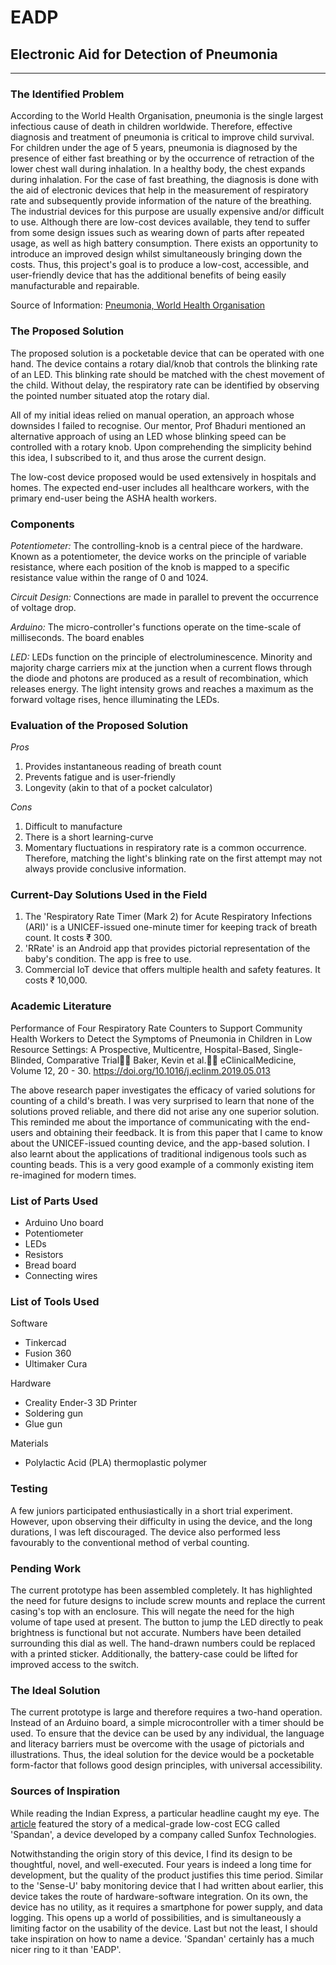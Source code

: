# EADP
## Electronic Aid for Detection of Pneumonia
---
### The Identified Problem
According to the World Health Organisation, pneumonia is the single largest infectious cause of death in children worldwide. Therefore, effective diagnosis and treatment of pneumonia is critical to improve child survival.
For children under the age of 5 years, pneumonia is diagnosed by the presence of either fast breathing or by the occurrence of retraction of the lower chest wall during inhalation. In a healthy body, the chest expands during inhalation. 
For the case of fast breathing, the diagnosis is done with the aid of electronic devices that help in the measurement of respiratory rate and subsequently provide information of the nature of the breathing.
The industrial devices for this purpose are usually expensive and/or difficult to use. Although there are low-cost devices available, they tend to suffer from some design issues such as wearing down of parts after repeated usage, as well as high battery consumption. There exists an opportunity to introduce an improved design whilst simultaneously bringing down the costs.
Thus, this project's goal is to produce a low-cost, accessible, and user-friendly device that has the additional benefits of being easily manufacturable and repairable.

Source of Information: [Pneumonia, World Health Organisation](https://www.who.int/news-room/fact-sheets/detail/pneumonia)

### The Proposed Solution
The proposed solution is a pocketable device that can be operated with one hand. The device contains a rotary dial/knob that controls the blinking rate of an LED. This blinking rate should be matched with the chest movement of the child. Without delay, the respiratory rate can be identified by observing the pointed number situated atop the rotary dial.

All of my initial ideas relied on manual operation, an approach whose downsides I failed to recognise. Our mentor, Prof Bhaduri mentioned an alternative approach of using an LED whose blinking speed can be controlled with a rotary knob. Upon comprehending the simplicity behind this idea, I subscribed to it, and thus arose the current design.

The low-cost device proposed would be used extensively in hospitals and homes. The expected end-user includes all healthcare workers, with the primary end-user being the ASHA health workers.

### Components
_Potentiometer:_
The controlling-knob is a central piece of the hardware. Known as a potentiometer, the device works on the principle of variable resistance, where each position of the knob is mapped to a specific resistance value within the range of 0 and 1024.

_Circuit Design:_
Connections are made in parallel to prevent the occurrence of voltage drop.

_Arduino:_
The micro-controller's functions operate on the time-scale of milliseconds. The board enables 

_LED:_
LEDs function on the principle of electroluminescence. Minority and majority charge carriers mix at the junction when a current flows through the diode and photons are produced as a result of recombination, which releases energy. The light intensity grows and reaches a maximum as the forward voltage rises, hence illuminating the LEDs.

### Evaluation of the Proposed Solution
_Pros_
1. Provides instantaneous reading of breath count
2. Prevents fatigue and is user-friendly
3. Longevity (akin to that of a pocket calculator)

_Cons_
1. Difficult to manufacture
2. There is a short learning-curve
3. Momentary fluctuations in respiratory rate is a common occurrence. Therefore, matching the light's blinking rate on the first attempt may not always provide conclusive information.

### Current-Day Solutions Used in the Field
1. The 'Respiratory Rate Timer (Mark 2) for Acute Respiratory Infections (ARI)' is a UNICEF-issued one-minute timer for keeping track of breath count. It costs ₹ 300.
2. 'RRate' is an Android app that provides pictorial representation of the baby's condition. The app is free to use.
3. Commercial IoT device that offers multiple health and safety features. It costs ₹ 10,000.

### Academic Literature
Performance of Four Respiratory Rate Counters to Support Community Health Workers to Detect the Symptoms of Pneumonia in Children in Low Resource Settings: A Prospective, Multicentre, Hospital-Based, Single-Blinded, Comparative Trial Baker, Kevin et al. eClinicalMedicine, Volume 12, 20 - 30. https://doi.org/10.1016/j.eclinm.2019.05.013

The above research paper investigates the efficacy of varied solutions for counting of a child's breath. I was very surprised to learn that none of the solutions proved reliable, and there did not arise any one superior solution. This reminded me about the importance of communicating with the end-users and obtaining their feedback.
It is from this paper that I came to know about the UNICEF-issued counting device, and the app-based solution. I also learnt about the applications of traditional indigenous tools such as counting beads. This is a very good example of a commonly existing item re-imagined for modern times.

### List of Parts Used
- Arduino Uno board
- Potentiometer
- LEDs
- Resistors
- Bread board
- Connecting wires

### List of Tools Used
Software
- Tinkercad
- Fusion 360
- Ultimaker Cura

Hardware
- Creality Ender-3 3D Printer
- Soldering gun
- Glue gun

Materials
- Polylactic Acid (PLA) thermoplastic polymer

### Testing
A few juniors participated enthusiastically in a short trial experiment. However, upon observing their difficulty in using the device, and the long durations, I was left discouraged.
The device also performed less favourably to the conventional method of verbal counting.

### Pending Work
The current prototype has been assembled completely. It has highlighted the need for future designs to include screw mounts and replace the current casing's top with an enclosure. This will negate the need for the high volume of tape used at present.
The button to jump the LED directly to peak brightness is functional but not accurate.
Numbers have been detailed surrounding this dial as well. The hand-drawn numbers could be replaced with a printed sticker.
Additionally, the battery-case could be lifted for improved access to the switch.

### The Ideal Solution
The current prototype is large and therefore requires a two-hand operation. Instead of an Arduino board, a simple microcontroller with a timer should be used. To ensure that the device can be used by any individual, the language and literacy barriers must be overcome with the usage of pictorials and illustrations.
Thus, the ideal solution for the device would be a pocketable form-factor that follows good design principles, with universal accessibility.

### Sources of Inspiration
While reading the Indian Express, a particular headline caught my eye. The [article](https://indianexpress.com/article/technology/tech-news-technology/loss-of-friend-inspires-dehradun-techie-to-develop-portable-ecg-device-smartphone-8265434/) featured the story of a medical-grade low-cost ECG called 'Spandan', a device developed by a company called Sunfox Technologies.

Notwithstanding the origin story of this device, I find its design to be thoughtful, novel, and well-executed. Four years is indeed a long time for development, but the quality of the product justifies this time period. Similar to the 'Sense-U' baby monitoring device that I had written about earlier, this device takes the route of hardware-software integration.
On its own, the device has no utility, as it requires a smartphone for power supply, and data logging. This opens up a world of possibilities, and is simultaneously a limiting factor on the usability of the device.
Last but not the least, I should take inspiration on how to name a device. 'Spandan' certainly has a much nicer ring to it than 'EADP'.
